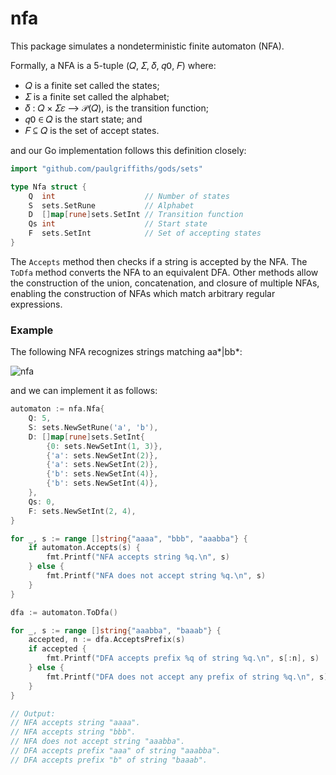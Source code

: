 # nfa

This package simulates a nondeterministic finite automaton (NFA).

Formally, a NFA is a 5-tuple (𝑄, 𝛴, 𝛿, 𝑞𝟢, 𝐹) where:

* 𝑄 is a finite set called the states;
* 𝛴 is a finite set called the alphabet;
* 𝛿 : 𝑄 × 𝛴𝜀 ⟶  𝒫(𝑄), is the transition function;
* 𝑞𝟢 ∈ 𝑄 is the start state; and
* 𝐹 ⊆ 𝑄 is the set of accept states.

and our Go implementation follows this definition closely:

```go
import "github.com/paulgriffiths/gods/sets"

type Nfa struct {
	Q  int                    // Number of states
	S  sets.SetRune           // Alphabet
	D  []map[rune]sets.SetInt // Transition function
	Qs int                    // Start state
	F  sets.SetInt            // Set of accepting states
}
```

The `Accepts` method then checks if a string is accepted by the NFA. The
`ToDfa` method converts the NFA to an equivalent DFA. Other methods allow
the construction of the union, concatenation, and closure of multiple NFAs,
enabling the construction of NFAs which match arbitrary regular expressions.

### Example

The following NFA recognizes strings matching aa*|bb*:

![nfa](https://user-images.githubusercontent.com/5059971/46050076-00a87180-c100-11e8-9c9b-4bcd63335306.png)

and we can implement it as follows:

```go
automaton := nfa.Nfa{
    Q: 5,
    S: sets.NewSetRune('a', 'b'),
    D: []map[rune]sets.SetInt{
        {0: sets.NewSetInt(1, 3)},
        {'a': sets.NewSetInt(2)},
        {'a': sets.NewSetInt(2)},
        {'b': sets.NewSetInt(4)},
        {'b': sets.NewSetInt(4)},
    },
    Qs: 0,
    F: sets.NewSetInt(2, 4),
}

for _, s := range []string{"aaaa", "bbb", "aaabba"} {
    if automaton.Accepts(s) {
        fmt.Printf("NFA accepts string %q.\n", s)
    } else {
        fmt.Printf("NFA does not accept string %q.\n", s)
    }
}

dfa := automaton.ToDfa()

for _, s := range []string{"aaabba", "baaab"} {
    accepted, n := dfa.AcceptsPrefix(s)
    if accepted {
        fmt.Printf("DFA accepts prefix %q of string %q.\n", s[:n], s)
    } else {
        fmt.Printf("DFA does not accept any prefix of string %q.\n", s)
    }
}

// Output:
// NFA accepts string "aaaa".
// NFA accepts string "bbb".
// NFA does not accept string "aaabba".
// DFA accepts prefix "aaa" of string "aaabba".
// DFA accepts prefix "b" of string "baaab".
```
